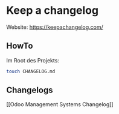 # Keep a changelog

Website: <https://keepachangelog.com/>

## HowTo

Im Root des Projekts:

```bash
touch CHANGELOG.md
```

## Changelogs

[[Odoo Management Systems Changelog]]